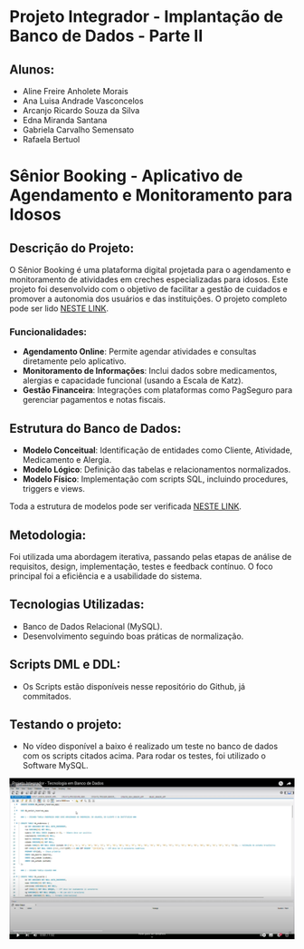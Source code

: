 # Projeto Integrador - Implantação de Banco de Dados - Parte II

## Alunos:
- Aline Freire Anholete Morais
- Ana Luisa Andrade Vasconcelos
- Arcanjo Ricardo Souza da Silva
- Edna Miranda Santana
- Gabriela Carvalho Semensato
- Rafaela Bertuol

# Sênior Booking - Aplicativo de Agendamento e Monitoramento para Idosos

## Descrição do Projeto:
O Sênior Booking é uma plataforma digital projetada para o agendamento e monitoramento de atividades em creches especializadas para idosos. Este projeto foi desenvolvido com o objetivo de facilitar a gestão de cuidados e promover a autonomia dos usuários e das instituições. O projeto completo pode ser lido [NESTE LINK](https://drive.google.com/file/d/1pjYfpxScgnc2CeG29uFMzmQ4Bt-yg9WP/view?usp=sharing).

### Funcionalidades:
- **Agendamento Online**: Permite agendar atividades e consultas diretamente pelo aplicativo.
- **Monitoramento de Informações**: Inclui dados sobre medicamentos, alergias e capacidade funcional (usando a Escala de Katz).
- **Gestão Financeira**: Integrações com plataformas como PagSeguro para gerenciar pagamentos e notas fiscais.

## Estrutura do Banco de Dados:
- **Modelo Conceitual**: Identificação de entidades como Cliente, Atividade, Medicamento e Alergia.
- **Modelo Lógico**: Definição das tabelas e relacionamentos normalizados.
- **Modelo Físico**: Implementação com scripts SQL, incluindo procedures, triggers e views.

Toda a estrutura de modelos pode ser verificada [NESTE LINK](https://drive.google.com/file/d/1Obf1CjTkpdDdtcXPHUSFC7gpiuGgeNeR/view?usp=sharing).

## Metodologia:
Foi utilizada uma abordagem iterativa, passando pelas etapas de análise de requisitos, design, implementação, testes e feedback contínuo. O foco principal foi a eficiência e a usabilidade do sistema.

## Tecnologias Utilizadas:
- Banco de Dados Relacional (MySQL).
- Desenvolvimento seguindo boas práticas de normalização.

## Scripts DML e DDL:
- Os Scripts estão disponíveis nesse repositório do Github, já commitados.

## Testando o projeto:
- No vídeo disponível a baixo é realizado um teste no banco de dados com os scripts citados acima. Para rodar os testes, foi utilizado o Software MySQL.

[![Youtube](Imagem/Teste_banco.png)](https://www.youtube.com/watch?v=vW4sEiFMvUQ "Assistir no Youtube")
